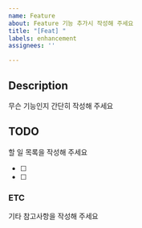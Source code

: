 ```yaml
---
name: Feature
about: Feature 기능 추가시 작성해 주세요
title: "[Feat] "
labels: enhancement
assignees: ''

---
```


## Description
무슨 기능인지 간단히 작성해 주세요

## TODO
할 일 목록을 작성해 주세요

- [ ]
- [ ]

### ETC
기타 참고사항을 작성해 주세요
